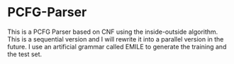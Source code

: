 # PCFG-Parser
This is a PCFG Parser based on CNF using the inside-outside algorithm. This is a sequential version and I will rewrite it into a parallel version in the future. I use an artificial grammar called EMILE to generate the training and the test set.